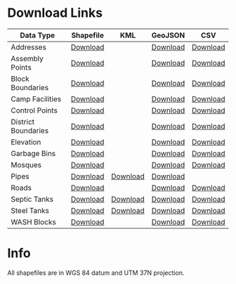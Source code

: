 # Download Links

| Data Type | Shapefile | KML | GeoJSON | CSV |
|---|---|---|---|---|
| Addresses | [Download](https://github.com/impact-initiatives/reach-jor-zaatari-data/raw/master/data/address/Addresses_2016_12.shp.zip) |  | [Download](https://cdn.rawgit.com/impact-initiatives/reach-jor-zaatari-data/master/data/address/Addresses_2016_12.geojson) | [Download](https://cdn.rawgit.com/impact-initiatives/reach-jor-zaatari-data/master/data/address/Addresses_2016_12.csv) |
| Assembly Points | [Download](https://github.com/impact-initiatives/reach-jor-zaatari-data/raw/master/data/assembly-points/AssemblyPoints.shp.zip) |  | [Download](https://cdn.rawgit.com/impact-initiatives/reach-jor-zaatari-data/master/data/assembly-points/AssemblyPoints.geojson) | [Download](https://cdn.rawgit.com/impact-initiatives/reach-jor-zaatari-data/master/data/assembly-points/AssemblyPoints.csv) |
| Block Boundaries | [Download](https://github.com/impact-initiatives/reach-jor-zaatari-data/raw/master/data/block-boundaries/BlockBoundaries_2016_12.shp.zip) |  | [Download](https://cdn.rawgit.com/impact-initiatives/reach-jor-zaatari-data/master/data/block-boundaries/BlockBoundaries_2016_12.geojson) | [Download](https://cdn.rawgit.com/impact-initiatives/reach-jor-zaatari-data/master/data/block-boundaries/BlockBoundaries_2016_12.csv) |
| Camp Facilities | [Download](https://github.com/impact-initiatives/reach-jor-zaatari-data/raw/master/data/camp-facilities/CampFacilities_2017_01.shp.zip) |  | [Download](https://cdn.rawgit.com/impact-initiatives/reach-jor-zaatari-data/master/data/camp-facilities/CampFacilities_2017_01.geojson) | [Download](https://cdn.rawgit.com/impact-initiatives/reach-jor-zaatari-data/master/data/camp-facilities/CampFacilities_2017_01.csv) |
| Control Points | [Download](https://github.com/impact-initiatives/reach-jor-zaatari-data/raw/master/data/control-point/ControlPoints_2016_07.shp.zip) |  | [Download](https://cdn.rawgit.com/impact-initiatives/reach-jor-zaatari-data/master/data/control-point/ControlPoints_2016_07.geojson) | [Download](https://cdn.rawgit.com/impact-initiatives/reach-jor-zaatari-data/master/data/control-point/ControlPoints_2016_07.csv) |
| District Boundaries | [Download](https://github.com/impact-initiatives/reach-jor-zaatari-data/raw/master/data/district-boundaries/DistrictBoundaries_2016_12.shp.zip) |  | [Download](https://cdn.rawgit.com/impact-initiatives/reach-jor-zaatari-data/master/data/district-boundaries/DistrictBoundaries_2016_12.geojson) | [Download](https://cdn.rawgit.com/impact-initiatives/reach-jor-zaatari-data/master/data/district-boundaries/DistrictBoundaries_2016_12.csv) |
| Elevation | [Download](https://github.com/impact-initiatives/reach-jor-zaatari-data/blob/master/data/elevation/Elevation_2015_02.shp.zip) |  | [Download](https://cdn.rawgit.com/impact-initiatives/reach-jor-zaatari-data/master/data/elevation/Elevation_2015_02.geojson) | [Download](https://cdn.rawgit.com/impact-initiatives/reach-jor-zaatari-data/master/data/elevation/Elevation_2015_02.csv) |
| Garbage Bins | [Download](https://github.com/impact-initiatives/reach-jor-zaatari-data/raw/master/data/garbage-bins/GarbageBins_2016_10.shp.zip) |  | [Download](https://cdn.rawgit.com/impact-initiatives/reach-jor-zaatari-data/master/data/garbage-bins/GarbageBins_2016_10.geojson) | [Download](https://cdn.rawgit.com/impact-initiatives/reach-jor-zaatari-data/master/data/garbage-bins/GarbageBins_2016_10.csv) |
| Mosques | [Download](https://github.com/impact-initiatives/reach-jor-zaatari-data/raw/master/data/mosques/Mosques_2017_01.shp.zip) |  | [Download](https://cdn.rawgit.com/impact-initiatives/reach-jor-zaatari-data/master/data/mosques/Mosques_2017_01.geojson) | [Download](https://raw.githubusercontent.com/impact-initiatives/reach-jor-zaatari-data/master/data/mosques/Mosques_2017_01.csv) |
| Pipes | [Download](https://github.com/impact-initiatives/reach-jor-zaatari-data/raw/master/data/pipes/Pipes_2016_10.shp.zip) | [Download](https://cdn.rawgit.com/impact-initiatives/reach-jor-zaatari-data/master/data/pipes/Pipes_2016_10.kml) | [Download](https://cdn.rawgit.com/impact-initiatives/reach-jor-zaatari-data/master/data/pipes/Pipes_2016_10.geojson) | |
| Roads | [Download](https://github.com/impact-initiatives/reach-jor-zaatari-data/raw/master/data/roads/Roads_2016_12.shp.zip) |  | [Download](https://cdn.rawgit.com/impact-initiatives/reach-jor-zaatari-data/master/data/roads/Roads_2016_12.geojson) | [Download](https://cdn.rawgit.com/impact-initiatives/reach-jor-zaatari-data/master/data/roads/Roads_2016_12.csv) |
| Septic Tanks | [Download](https://github.com/impact-initiatives/reach-jor-zaatari-data/raw/master/data/septic-tanks/SepticTanks_2017_01.shp.zip) | [Download](https://cdn.rawgit.com/impact-initiatives/reach-jor-zaatari-data/master/data/septic-tanks/SepticTanks_2017_01.kml) | [Download](https://cdn.rawgit.com/impact-initiatives/reach-jor-zaatari-data/master/data/septic-tanks/SepticTanks_2017_01.geojson) | [Download](https://cdn.rawgit.com/impact-initiatives/reach-jor-zaatari-data/master/data/septic-tanks/SepticTanks_2017_01.csv) |
| Steel Tanks | [Download](https://github.com/impact-initiatives/reach-jor-zaatari-data/raw/master/data/steel-tanks/SteelTanks_2016_11.shp.zip) | [Download](https://cdn.rawgit.com/impact-initiatives/reach-jor-zaatari-data/master/data/steel-tanks/SteelTanks_2016_11.kml) | [Download](https://cdn.rawgit.com/impact-initiatives/reach-jor-zaatari-data/master/data/steel-tanks/SteelTanks_2016_11.geojson) | [Download](https://cdn.rawgit.com/impact-initiatives/reach-jor-zaatari-data/master/data/steel-tanks/SteelTanks_2016_11.csv) |
| WASH Blocks | [Download](https://github.com/impact-initiatives/reach-jor-zaatari-data/raw/master/data/wash-blocks/WashBlocks_2016_09.shp.zip) |  | [Download](https://cdn.rawgit.com/impact-initiatives/reach-jor-zaatari-data/master/data/wash-blocks/WashBlocks_2016_09.geojson) | [Download](https://cdn.rawgit.com/impact-initiatives/reach-jor-zaatari-data/master/data/wash-blocks/WashBlocks_2016_09.csv) |

# Info

All shapefiles are in WGS 84 datum and UTM 37N projection.

